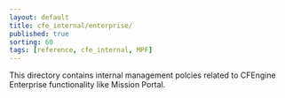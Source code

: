 ```yaml
---
layout: default
title: cfe_internal/enterprise/
published: true
sorting: 60
tags: [reference, cfe_internal, MPF]
---
```


This directory contains internal management polcies related to CFEngine
Enterprise functionality like Mission Portal.
